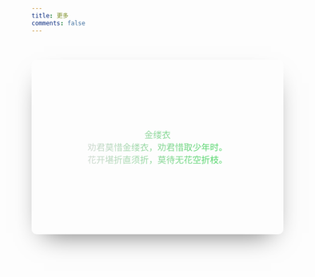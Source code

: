 ```yaml
---
title: 更多
comments: false
---
```

<style>
  .single-thumbnail-card {
    position: relative;
    max-width: 900px;
    margin: 50px auto;
  }

  .container {
    border-radius: 10px;
    height: 350px;
    width: 100%;
    overflow: hidden;
    filter: brightness(90%);
    display: flex;
    justify-content: center;
    align-items: center;
    box-shadow: 0 22px 50px -24px rgba(0, 0, 0, .6);
    background-image: url(https://gitee.com/WillCAI2020/pic-go/raw/master/img/20210323162559.jpg);
    background-position: center center;
    background-repeat: no-repeat;
    background-attachment: scroll;
  }

  .content {
    font-size: 1.25em;
    text-align: center;
    padding-bottom: 20px;
    top: auto;
    padding: 1.2rem;
    background: linear-gradient(to right, #f1f1f1, #45ed63);
    -webkit-background-clip: text;
    color: transparent;
  }

  #cardbg_canvas {
    position: absolute;
    bottom: 0;
  }
</style>
<div id="card_canvas" class="single-thumbnail-card">
  <div class="container">
    <div class="content">
      <span id="title">金缕衣</span>
      <div id="sentence">
        劝君莫惜金缕衣，劝君惜取少年时。<br>
        花开堪折直须折，莫待无花空折枝。
      </div>
    </div>
    <canvas id="cardbg_canvas"></canvas>
  </div>
</div>

<script src="https://cdn.jsdelivr.net/gh/WillCAI2020/cdn@1.3.4/js/bubble.min.js"></script>